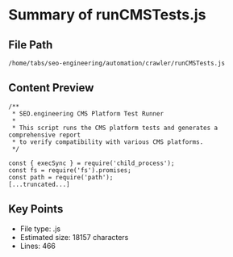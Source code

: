 # Summary of runCMSTests.js
  
## File Path
`/home/tabs/seo-engineering/automation/crawler/runCMSTests.js`

## Content Preview
```
/**
 * SEO.engineering CMS Platform Test Runner
 * 
 * This script runs the CMS platform tests and generates a comprehensive report
 * to verify compatibility with various CMS platforms.
 */

const { execSync } = require('child_process');
const fs = require('fs').promises;
const path = require('path');
[...truncated...]
```

## Key Points
- File type: .js
- Estimated size: 18157 characters
- Lines: 466
